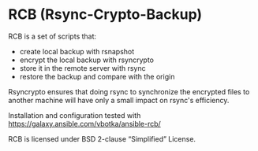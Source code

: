 RCB (Rsync-Crypto-Backup)
=========================

RCB is a set of scripts that:

* create local backup with rsnapshot
* encrypt the local backup with rsyncrypto
* store it in the remote server with rsync
* restore the backup and compare with the origin

Rsyncrypto ensures that doing rsync to synchronize the encrypted files
to another machine will have only a small impact on rsync's
efficiency.

Installation and configuration tested with https://galaxy.ansible.com/vbotka/ansible-rcb/

RCB is licensed under BSD 2-clause “Simplified” License.

